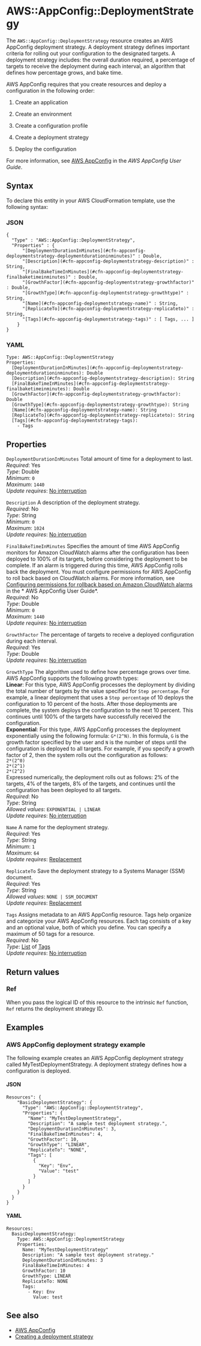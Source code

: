 # AWS::AppConfig::DeploymentStrategy<a name="aws-resource-appconfig-deploymentstrategy"></a>

The `AWS::AppConfig::DeploymentStrategy` resource creates an AWS AppConfig deployment strategy\. A deployment strategy defines important criteria for rolling out your configuration to the designated targets\. A deployment strategy includes: the overall duration required, a percentage of targets to receive the deployment during each interval, an algorithm that defines how percentage grows, and bake time\.

AWS AppConfig requires that you create resources and deploy a configuration in the following order:

1. Create an application

1. Create an environment

1. Create a configuration profile

1. Create a deployment strategy

1. Deploy the configuration

For more information, see [AWS AppConfig](https://docs.aws.amazon.com/appconfig/latest/userguide/what-is-appconfig.html) in the *AWS AppConfig User Guide*\.

## Syntax<a name="aws-resource-appconfig-deploymentstrategy-syntax"></a>

To declare this entity in your AWS CloudFormation template, use the following syntax:

### JSON<a name="aws-resource-appconfig-deploymentstrategy-syntax.json"></a>

```
{
  "Type" : "AWS::AppConfig::DeploymentStrategy",
  "Properties" : {
      "[DeploymentDurationInMinutes](#cfn-appconfig-deploymentstrategy-deploymentdurationinminutes)" : Double,
      "[Description](#cfn-appconfig-deploymentstrategy-description)" : String,
      "[FinalBakeTimeInMinutes](#cfn-appconfig-deploymentstrategy-finalbaketimeinminutes)" : Double,
      "[GrowthFactor](#cfn-appconfig-deploymentstrategy-growthfactor)" : Double,
      "[GrowthType](#cfn-appconfig-deploymentstrategy-growthtype)" : String,
      "[Name](#cfn-appconfig-deploymentstrategy-name)" : String,
      "[ReplicateTo](#cfn-appconfig-deploymentstrategy-replicateto)" : String,
      "[Tags](#cfn-appconfig-deploymentstrategy-tags)" : [ Tags, ... ]
    }
}
```

### YAML<a name="aws-resource-appconfig-deploymentstrategy-syntax.yaml"></a>

```
Type: AWS::AppConfig::DeploymentStrategy
Properties: 
  [DeploymentDurationInMinutes](#cfn-appconfig-deploymentstrategy-deploymentdurationinminutes): Double
  [Description](#cfn-appconfig-deploymentstrategy-description): String
  [FinalBakeTimeInMinutes](#cfn-appconfig-deploymentstrategy-finalbaketimeinminutes): Double
  [GrowthFactor](#cfn-appconfig-deploymentstrategy-growthfactor): Double
  [GrowthType](#cfn-appconfig-deploymentstrategy-growthtype): String
  [Name](#cfn-appconfig-deploymentstrategy-name): String
  [ReplicateTo](#cfn-appconfig-deploymentstrategy-replicateto): String
  [Tags](#cfn-appconfig-deploymentstrategy-tags): 
    - Tags
```

## Properties<a name="aws-resource-appconfig-deploymentstrategy-properties"></a>

`DeploymentDurationInMinutes`  <a name="cfn-appconfig-deploymentstrategy-deploymentdurationinminutes"></a>
Total amount of time for a deployment to last\.  
*Required*: Yes  
*Type*: Double  
*Minimum*: `0`  
*Maximum*: `1440`  
*Update requires*: [No interruption](https://docs.aws.amazon.com/AWSCloudFormation/latest/UserGuide/using-cfn-updating-stacks-update-behaviors.html#update-no-interrupt)

`Description`  <a name="cfn-appconfig-deploymentstrategy-description"></a>
A description of the deployment strategy\.  
*Required*: No  
*Type*: String  
*Minimum*: `0`  
*Maximum*: `1024`  
*Update requires*: [No interruption](https://docs.aws.amazon.com/AWSCloudFormation/latest/UserGuide/using-cfn-updating-stacks-update-behaviors.html#update-no-interrupt)

`FinalBakeTimeInMinutes`  <a name="cfn-appconfig-deploymentstrategy-finalbaketimeinminutes"></a>
Specifies the amount of time AWS AppConfig monitors for Amazon CloudWatch alarms after the configuration has been deployed to 100% of its targets, before considering the deployment to be complete\. If an alarm is triggered during this time, AWS AppConfig rolls back the deployment\. You must configure permissions for AWS AppConfig to roll back based on CloudWatch alarms\. For more information, see [Configuring permissions for rollback based on Amazon CloudWatch alarms](https://docs.aws.amazon.com/appconfig/latest/userguide/getting-started-with-appconfig-cloudwatch-alarms-permissions.html) in the * AWS AppConfig User Guide*\.  
*Required*: No  
*Type*: Double  
*Minimum*: `0`  
*Maximum*: `1440`  
*Update requires*: [No interruption](https://docs.aws.amazon.com/AWSCloudFormation/latest/UserGuide/using-cfn-updating-stacks-update-behaviors.html#update-no-interrupt)

`GrowthFactor`  <a name="cfn-appconfig-deploymentstrategy-growthfactor"></a>
The percentage of targets to receive a deployed configuration during each interval\.  
*Required*: Yes  
*Type*: Double  
*Update requires*: [No interruption](https://docs.aws.amazon.com/AWSCloudFormation/latest/UserGuide/using-cfn-updating-stacks-update-behaviors.html#update-no-interrupt)

`GrowthType`  <a name="cfn-appconfig-deploymentstrategy-growthtype"></a>
The algorithm used to define how percentage grows over time\. AWS AppConfig supports the following growth types:  
 **Linear**: For this type, AWS AppConfig processes the deployment by dividing the total number of targets by the value specified for `Step percentage`\. For example, a linear deployment that uses a `Step percentage` of 10 deploys the configuration to 10 percent of the hosts\. After those deployments are complete, the system deploys the configuration to the next 10 percent\. This continues until 100% of the targets have successfully received the configuration\.  
 **Exponential**: For this type, AWS AppConfig processes the deployment exponentially using the following formula: `G*(2^N)`\. In this formula, `G` is the growth factor specified by the user and `N` is the number of steps until the configuration is deployed to all targets\. For example, if you specify a growth factor of 2, then the system rolls out the configuration as follows:  
 `2*(2^0)`   
 `2*(2^1)`   
 `2*(2^2)`   
Expressed numerically, the deployment rolls out as follows: 2% of the targets, 4% of the targets, 8% of the targets, and continues until the configuration has been deployed to all targets\.  
*Required*: No  
*Type*: String  
*Allowed values*: `EXPONENTIAL | LINEAR`  
*Update requires*: [No interruption](https://docs.aws.amazon.com/AWSCloudFormation/latest/UserGuide/using-cfn-updating-stacks-update-behaviors.html#update-no-interrupt)

`Name`  <a name="cfn-appconfig-deploymentstrategy-name"></a>
A name for the deployment strategy\.  
*Required*: Yes  
*Type*: String  
*Minimum*: `1`  
*Maximum*: `64`  
*Update requires*: [Replacement](https://docs.aws.amazon.com/AWSCloudFormation/latest/UserGuide/using-cfn-updating-stacks-update-behaviors.html#update-replacement)

`ReplicateTo`  <a name="cfn-appconfig-deploymentstrategy-replicateto"></a>
Save the deployment strategy to a Systems Manager \(SSM\) document\.  
*Required*: Yes  
*Type*: String  
*Allowed values*: `NONE | SSM_DOCUMENT`  
*Update requires*: [Replacement](https://docs.aws.amazon.com/AWSCloudFormation/latest/UserGuide/using-cfn-updating-stacks-update-behaviors.html#update-replacement)

`Tags`  <a name="cfn-appconfig-deploymentstrategy-tags"></a>
Assigns metadata to an AWS AppConfig resource\. Tags help organize and categorize your AWS AppConfig resources\. Each tag consists of a key and an optional value, both of which you define\. You can specify a maximum of 50 tags for a resource\.  
*Required*: No  
*Type*: [List](aws-properties-appconfig-deploymentstrategy-tags.md) of [Tags](aws-properties-appconfig-deploymentstrategy-tags.md)  
*Update requires*: [No interruption](https://docs.aws.amazon.com/AWSCloudFormation/latest/UserGuide/using-cfn-updating-stacks-update-behaviors.html#update-no-interrupt)

## Return values<a name="aws-resource-appconfig-deploymentstrategy-return-values"></a>

### Ref<a name="aws-resource-appconfig-deploymentstrategy-return-values-ref"></a>

When you pass the logical ID of this resource to the intrinsic `Ref` function, `Ref` returns the deployment strategy ID\.

## Examples<a name="aws-resource-appconfig-deploymentstrategy--examples"></a>



### AWS AppConfig deployment strategy example<a name="aws-resource-appconfig-deploymentstrategy--examples--_deployment_strategy_example"></a>

The following example creates an AWS AppConfig deployment strategy called MyTestDeploymentStrategy\. A deployment strategy defines how a configuration is deployed\.

#### JSON<a name="aws-resource-appconfig-deploymentstrategy--examples--_deployment_strategy_example--json"></a>

```
Resources": {
    "BasicDeploymentStrategy": {
      "Type": "AWS::AppConfig::DeploymentStrategy",
      "Properties": {
        "Name": "MyTestDeploymentStrategy",
        "Description": "A sample test deployment strategy.",
        "DeploymentDurationInMinutes": 3,
        "FinalBakeTimeInMinutes": 4,
        "GrowthFactor": 10,
        "GrowthType": "LINEAR",
        "ReplicateTo": "NONE",
        "Tags": [
          {
            "Key": "Env",
            "Value": "test"
          }
        ]
      }
    }
  }
}
```

#### YAML<a name="aws-resource-appconfig-deploymentstrategy--examples--_deployment_strategy_example--yaml"></a>

```
Resources:
  BasicDeploymentStrategy:
    Type: AWS::AppConfig::DeploymentStrategy
    Properties:
      Name: "MyTestDeploymentStrategy"
      Description: "A sample test deployment strategy."
      DeploymentDurationInMinutes: 3
      FinalBakeTimeInMinutes: 4
      GrowthFactor: 10
      GrowthType: LINEAR
      ReplicateTo: NONE
      Tags:
        - Key: Env
          Value: test
```

## See also<a name="aws-resource-appconfig-deploymentstrategy--seealso"></a>
+  [AWS AppConfig](https://docs.aws.amazon.com/appconfig/latest/userguide/what-is-appconfig.html) 
+  [Creating a deployment strategy](https://docs.aws.amazon.com/systems-manager/latest/userguide/appconfig-creating-deployment-strategy.html)